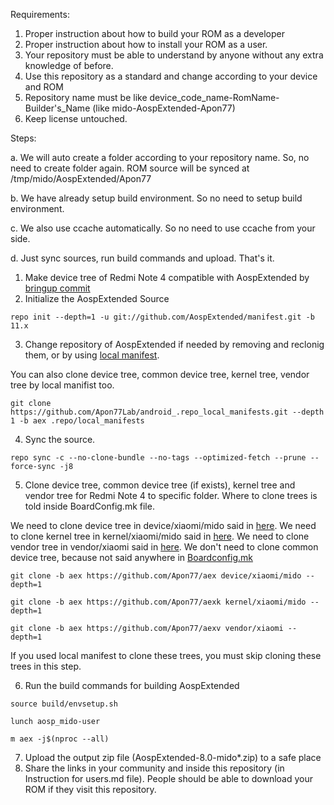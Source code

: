 Requirements:
1. Proper instruction about how to build your ROM as a developer
2. Proper instruction about how to install your ROM as a user.
3. Your repository must be able to understand by anyone without any extra knowledge of before.
4. Use this repository as a standard and change according to your device and ROM
5. Repository name must be like device_code_name-RomName-Builder's_Name (like mido-AospExtended-Apon77)
6. Keep license untouched.

Steps:

a. We will auto create a folder according to your repository name. So, no need to create folder again. ROM source will be synced at /tmp/mido/AospExtended/Apon77

b. We have already setup build environment. So no need to setup build environment. 

c. We also use ccache automatically. So no need to use ccache from your side.

d. Just sync sources, run build commands and upload. That's it.


1. Make device tree of Redmi Note 4 compatible with AospExtended by [bringup commit](https://github.com/Apon77/aex/commit/7b64c1c6cc477ea44e50664e4e9c6739ffcd7054)
2. Initialize the AospExtended Source

`repo init --depth=1 -u git://github.com/AospExtended/manifest.git -b 11.x`

3. Change repository of AospExtended if needed by removing and reclonig them, or by using [local manifest](https://forum.xda-developers.com/t/learn-about-the-repo-tool-manifests-and-local-manifests-and-5-important-tips.2329228/).

You can also clone device tree, common device tree, kernel tree, vendor tree by local manifist too.

`git clone https://github.com/Apon77Lab/android_.repo_local_manifests.git --depth 1 -b aex .repo/local_manifests`

4. Sync the source.

`repo sync -c --no-clone-bundle --no-tags --optimized-fetch --prune --force-sync -j8`

5. Clone device tree, common device tree (if exists), kernel tree and vendor tree for Redmi Note 4 to specific folder. Where to clone trees is told inside BoardConfig.mk file.

We need to clone device tree in device/xiaomi/mido said in [here](https://github.com/Apon77/aex/blob/aex/BoardConfig.mk#L17).
We need to clone kernel tree in kernel/xiaomi/mido said in [here](https://github.com/Apon77/aex/blob/aex/BoardConfig.mk#L48).
We need to clone vendor tree in vendor/xiaomi said in [here](https://github.com/Apon77/aex/blob/aex/BoardConfig.mk#L167).
We don't need to clone common device tree, because not said anywhere in [Boardconfig.mk](https://github.com/Apon77/aex/blob/aex/BoardConfig.mk)

`git clone -b aex https://github.com/Apon77/aex device/xiaomi/mido --depth=1`

`git clone -b aex https://github.com/Apon77/aexk kernel/xiaomi/mido --depth=1`

`git clone -b aex https://github.com/Apon77/aexv vendor/xiaomi --depth=1`

If you used local manifest to clone these trees, you must skip cloning these trees in this step.

6. Run the build commands for building AospExtended

`source build/envsetup.sh`

`lunch aosp_mido-user`

`m aex -j$(nproc --all)`

7. Upload the output zip file (AospExtended-8.0-mido*.zip) to a safe place
8. Share the links in your community and inside this repository (in Instruction for users.md file). People should be able to download your ROM if they visit this repository.
